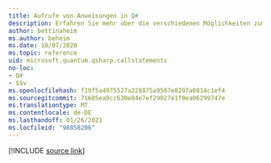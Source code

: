 ```yaml
---
title: Aufrufe von Anweisungen in Q#
description: Erfahren Sie mehr über die verschiedenen Möglichkeiten zum Aufrufen von Operatoren und Funktionen in der Q# Programmiersprache.
author: bettinaheim
ms.author: beheim
ms.date: 10/07/2020
ms.topic: reference
uid: microsoft.quantum.qsharp.callstatements
no-loc:
- Q#
- $$v
ms.openlocfilehash: f19f5a4975527a228875a9507e0297a0814c1ef4
ms.sourcegitcommit: 71605ea9cc630e84e7ef29027e1f0ea06299747e
ms.translationtype: MT
ms.contentlocale: de-DE
ms.lasthandoff: 01/26/2021
ms.locfileid: "98858206"
---
```

<!---
# Call statements in Q#
-->

[!INCLUDE [source link](~/includes/qsharp-language/Specifications/Language/2_Statements/CallStatements.md)]

